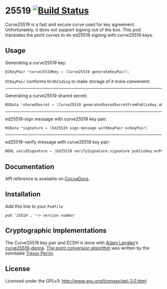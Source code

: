 25519 [![Build Status](https://travis-ci.org/FredericJacobs/25519.svg?branch=master)](https://travis-ci.org/FredericJacobs/25519)
=====

Curve25519 is a fast and secure curve used for key agreement. Unfortunately, it does not support signing out of the box. This pod translates the point curves to do ed25519 signing with curve25519 keys.

## Usage

Generating a curve25519 key:

```objective-c
ECKeyPair *curve25519Key = [Curve25519 generateKeyPair];
```

`ECKeyPair` conforms to `NSCoding` to make storage of it more convenient. 

- - -

Generating a curve25519 shared secret:

```objective-c
NSData *sharedSecret = [Curve25519 generateSharedSecretFromPublicKey:aPublicKey andKeyPair:anECKeyPair];
```

- - -

ed25519-sign message with curve25519 key pair:

```objective-c
NSData *signature = [Ed25519 sign:message withKeyPair:ecKeyPair]
```

- - -

ed25519-verify message with curve25519 key pair:

```objective-c
BOOL validSignature = [Ed25519 verifySignature:signature publicKey:ecPublicKey msg:message;
```

## Documentation

API reference is available on [CocoaDocs](http://cocoadocs.org/docsets/25519).
 
## Installation

Add this line to your `Podfile`

```
pod '25519', '~> version number'
```
## Cryptographic Implementations

The Curve25519 key pair and ECDH is done with [Adam Langley](https://www.imperialviolet.org/)’s [curve25519-donna](https://github.com/agl/curve25519-donna). [The point conversion algorithm](https://www.github.com/trevp/ref10_extract) was written by the inimitable [Trevor Perrin](http://trevp.net/).

## License

Licensed under the GPLv3: http://www.gnu.org/licenses/gpl-3.0.html

